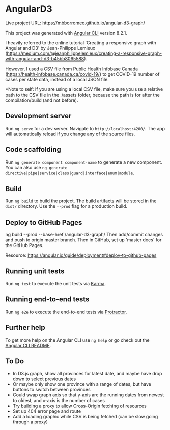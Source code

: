 # AngularD3

Live project URL:
https://mbborromeo.github.io/angular-d3-graph/

This project was generated with [Angular CLI](https://github.com/angular/angular-cli) version 8.2.1.

I heavily referred to the online tutorial 'Creating a responsive graph with Angular and D3' by Jean-Philippe Lemieux (https://medium.com/@jeanphilippelemieux/creating-a-responsive-graph-with-angular-and-d3-b45bb8065588).

However, I used a CSV file from Public Health Infobase Canada (https://health-infobase.canada.ca/covid-19/) to get COVID-19 number of cases per state data, instead of a local JSON file.

*Note to self:  If you are using a local CSV file, make sure you use a relative path to the CSV file in the ./assets folder, because the path is for after the compilation/build (and not before).

## Development server

Run `ng serve` for a dev server. Navigate to `http://localhost:4200/`. The app will automatically reload if you change any of the source files.

## Code scaffolding

Run `ng generate component component-name` to generate a new component. You can also use `ng generate directive|pipe|service|class|guard|interface|enum|module`.

## Build

Run `ng build` to build the project. The build artifacts will be stored in the `dist/` directory. Use the `--prod` flag for a production build.

## Deploy to GitHub Pages

ng build --prod --base-href /angular-d3-graph/
Then add/commit changes and push to origin master branch.
Then in GitHub, set up 'master docs' for the GitHub Pages.

Resource: 
https://angular.io/guide/deployment#deploy-to-github-pages

## Running unit tests

Run `ng test` to execute the unit tests via [Karma](https://karma-runner.github.io).

## Running end-to-end tests

Run `ng e2e` to execute the end-to-end tests via [Protractor](http://www.protractortest.org/).

## Further help

To get more help on the Angular CLI use `ng help` or go check out the [Angular CLI README](https://github.com/angular/angular-cli/blob/master/README.md).

## To Do

- In D3.js graph, show all provinces for latest date, and maybe have drop down to select previous dates
- Or maybe only show one province with a range of dates, but have buttons to switch between provinces
- Could swap graph axis so that y-axis are the running dates from newest to oldest, and x-axis is the number of cases
- Try building a proxy to allow Cross-Origin fetching of resources
- Set up 404 error page and route
- Add a loading graphic while CSV is being fetched (can be slow going through a proxy)